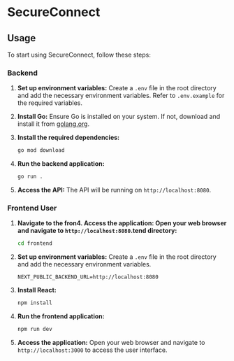 # SecureConnect
## Usage
To start using SecureConnect, follow these steps:

### Backend
1. **Set up environment variables:**
    Create a `.env` file in the root directory and add the necessary environment variables. Refer to `.env.example` for the required variables.

2. **Install Go:**
    Ensure Go is installed on your system. If not, download and install it from [golang.org](https://golang.org/).

3. **Install the required dependencies:**
    ```bash
    go mod download
    ```

4. **Run the backend application:**
    ```bash
    go run .
    ```
5. **Access the API:**
    The API will be running on `http://localhost:8080`.

### Frontend User


1. **Navigate to the fron4. **Access the application:**
    Open your web browser and navigate to `http://localhost:8080`.tend directory:**
    ```bash
    cd frontend
    ```
2. **Set up environment variables:**
    Create a `.env` file in the root directory and add the necessary environment variables. 

    ```plaintext
    NEXT_PUBLIC_BACKEND_URL=http://localhost:8080
    ```

3. **Install React:**
    ```bash
    npm install
    ```

4. **Run the frontend application:**
    ```bash
    npm run dev
    ```

5. **Access the application:**
    Open your web browser and navigate to `http://localhost:3000` to access the user interface.
